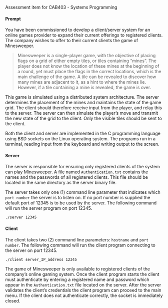 Assessment item for CAB403 - Systems Programming

#### Prompt
You have been commissioned to develop a client/server system for an online games provider to expand
their current offerings to registered clients. The company wishes to offer to their current clients 
the game of Minesweeper.

> Minesweeper is a single-player game, with the objective of placing flags on a grid of either empty
tiles, or tiles containing “mines”. The player does not know the location of these mines at the 
beginning of a round, yet must place the flags in the correct locations, which is the main challenge
of the game. A tile can be revealed to discover how many mines are adjacent to it, as a hint to 
where the mines lie. However, if a tile containing a mine is revealed, the game is over.

This game is simulated using a distributed system architecture. The server determines the
placement of the mines and maintains the state of the game grid. The client should therefore
receive input from the player, and relay this to the server. The server can then simulate the
player’s move and transmit the new state of the grid to the client. Only the visible tiles should
be sent to the client.

Both the client and server are implemented in the C programming language using BSD sockets
on the Linux operating system. The programs run in a terminal, reading input from the keyboard and
writing output to the screen.

#### Server
The server is responsible for ensuring only registered clients of the system can play
Minesweeper. A file named `Authentication.txt` contains the names and the passwords of all
registered clients. This file should be located in the same directory as the server binary file.

The server takes only one (1) command line parameter that indicates which `port number` the server 
is to listen on. If no port number is supplied the default port of 12345 is to be used by the server.
The following command will run the server program on port 12345.
```
./server 12345
```


#### Client
The client takes two (2) command line parameters: `hostname` and `port number`. The following command
will run the client program connecting to the server on port 12345.
```
./client server_IP_address 12345
```
The game of Minesweeper is only available to registered clients of the company’s online gaming system.
Once the client program starts the client must authenticate by entering a registered name and password 
which appear in the `Authentication.txt` file located on the server. After the server validates the
client’s credentials the client program can proceed to the main menu. If the client does not authenticate
correctly, the socket is immediately closed.
